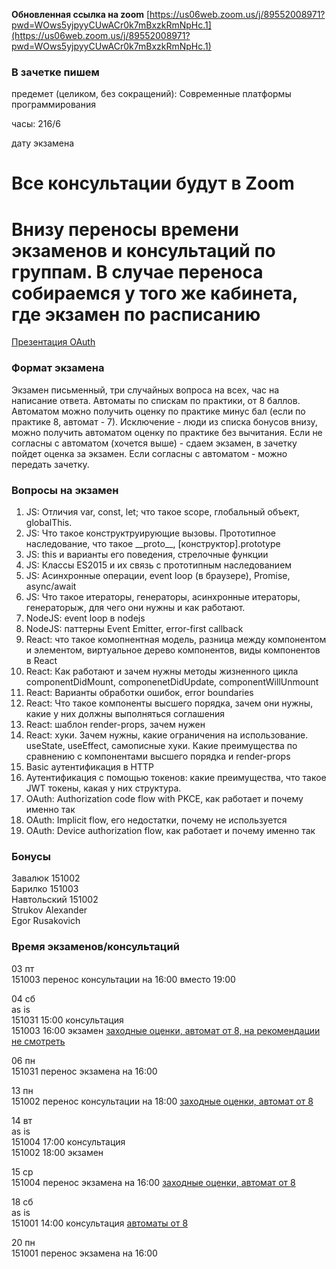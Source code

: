 __Обновленная ссылка на zoom__
[https://us06web.zoom.us/j/89552008971?pwd=WOws5yjpyyCUwACr0k7mBxzkRmNpHc.1](https://us06web.zoom.us/j/89552008971?pwd=WOws5yjpyyCUwACr0k7mBxzkRmNpHc.1)

### В зачетке пишем
предемет (целиком, без сокращений): Современные платформы программирования

часы: 216/6

дату экзамена

# Все консультации будут в Zoom

# Внизу переносы времени экзаменов и консультаций по группам. В случае переноса собираемся у того же кабинета, где экзамен по расписанию

[Презентация OAuth](https://docs.google.com/presentation/d/1WCSVNTfj9nDQwd7jJOlcGTnRl0WlSwiAtUkNPf8SFG0)

### Формат экзамена
Экзамен письменный, три случайных вопроса на всех, час на написание ответа. Автоматы по спискам по практики, от 8 баллов. Автоматом можно получить оценку по практике минус бал (если по практике 8, автомат - 7). Исключение - люди из списка бонусов внизу, можно получить автоматом оценку по практике без вычитания. Если не согласны с автоматом (хочется выше) - сдаем экзамен, в зачетку пойдет оценка за экзамен. Если согласны с автоматом - можно передать зачетку.

### Вопросы на экзамен
1. JS: Отличия var, const, let; что такое scope, глобальный объект, globalThis.
2. JS: Что такое конструктруирующие вызовы. Прототипное наследование, что такое \_\_proto\_\_, [конструктор].prototype 
3. JS: this и варианты его поведения, стрелочные функции 
4. JS: Классы ES2015 и их связь с прототипным наследованием 
5. JS: Асинхронные операции, event loop (в браузере), Promise, async/await 
6. JS: Что такое итераторы, генераторы, асинхронные итераторы, генераторыж, для чего они нужны и как работают.
7. NodeJS: event loop в nodejs
8. NodeJS: паттерны Event Emitter, error-first callback
9. React: что такое комопнентная модель, разница между компонентом и элементом, виртуальное дерево компонентов, виды компонентов в React
10. React: Как работают и зачем нужны методы жизненного цикла componentDidMount, componenetDidUpdate, componentWillUnmount
11. React: Варианты обработки ошибок, error boundaries
12. React: Что такое компоненты высшего порядка, зачем они нужны, какие у них должны выполняться соглашения
13. React: шаблон render-props, зачем нужен
14. React: хуки. Зачем нужны, какие ограничения на использование. useState, useEffect, самописные хуки. Какие преимущества по сравнению с компонентами высшего порядка и render-props 
15. Basic аутентификация в HTTP 
16. Аутентификация с помощью токенов: какие преимущества, что такое JWT токены, какая у них структура. 
17. OAuth: Authorization code flow with PKCE, как работает и почему именно так
18. OAuth: Implicit flow, его недостатки, почему не используется
19. OAuth: Device authorization flow, как работает и почему именно так

### Бонусы
Завалюк 151002 \
Барилко 151003 \
Навтольский 151002 \
Strukov Alexander \
Egor Rusakovich

### Время экзаменов/консультаций
03 пт \
151003 перенос консультации на 16:00 вместо 19:00

04 сб \
as is \
151031 15:00 консультация \
151003 16:00 экзамен [заходные оценки, автомат от 8, на рекомендации не смотреть](https://docs.google.com/spreadsheets/d/1s2cKQwUGWZfP_Qo4fYCGr15v67OXdhe7otpNJJULZXw/edit?usp=sharing)

06 пн \
151031 перенос экзамена на 16:00

13 пн \
151002 перенос консультации на 18:00 [заходные оценки, автомат от 8](https://docs.google.com/spreadsheets/d/10qSlpWWVND9yP1SLiDNygyiIew-nPHdG13_vlJ748RQ/edit?gid=0#gid=0)

14 вт \
as is \
151004 17:00 консультация \
151002 18:00 экзамен

15 ср \
151004 перенос экзамена на 16:00 [заходные оценки, автомат от 8](https://docs.google.com/spreadsheets/d/19y-jQc8_b-_LyYIPkOmCeuZCJhCZpC1ZUmV-jipOVkY/edit?usp=sharing)

18 сб \
as is \
151001 14:00 консультация [автоматы от 8](https://1drv.ms/i/c/156610657a752fc8/EYEnEWR7YLZEuFi7GGJFPGQBNOvV8RQDE8SAz1kpYgXlLg)

20 пн \
151001 перенос экзамена на 16:00
